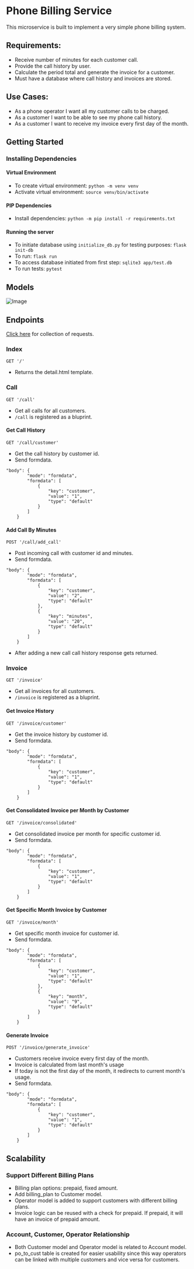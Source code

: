 # Phone Billing Service
This microservice is built to implement a very simple phone billing system.

## Requirements:
* Receive number of minutes for each customer call.
* Provide the call history by user.
* Calculate the period total and generate the invoice for a customer.
* Must have a database where call history and invoices are stored.

## Use Cases:
* As a phone operator I want all my customer calls to be charged.
* As a customer I want to be able to see my phone call history.
* As a customer I want to receive my invoice every first day of the month.

## Getting Started

### Installing Dependencies

#### Virtual Environment
* To create virtual environment: `python -m venv venv`
* Activate virtual environment: `source venv/bin/activate`

#### PIP Dependencies
* Install dependencies: `python -m pip install -r requirements.txt`

#### Running the server
* To initiate database using `initialize_db.py` for testing purposes: `flask init-db`
* To run: `flask run`
* To access database initiated from first step: `sqlite3 app/test.db`
* To run tests: `pytest`

## Models
![Image](phone_billing_service_model.png)

## Endpoints
[Click here](postman_collection.json) for collection of requests.

### Index
```
GET '/'
```
* Returns the detail.html template.

### Call
```
GET '/call'
```
* Get all calls for all customers.
* `/call` is registered as a bluprint.

#### Get Call History
```
GET '/call/customer'
```
* Get the call history by customer id.
* Send formdata.
```
"body": {
        "mode": "formdata",
        "formdata": [
            {
                "key": "customer",
                "value": "1",
                "type": "default"
            }
        ]
    }
```

#### Add Call By Minutes
```
POST '/call/add_call'
```
* Post incoming call with customer id and minutes.
* Send formdata.
```
"body": {
        "mode": "formdata",
        "formdata": [
            {
                "key": "customer",
                "value": "2",
                "type": "default"
            },
            {
                "key": "minutes",
                "value": "20",
                "type": "default"
            }
        ]
    }
```
* After adding a new call call history response gets returned.

### Invoice
```
GET '/invoice'
```
* Get all invoices for all customers.
* `/invoice` is registered as a bluprint.

#### Get Invoice History
```
GET '/invoice/customer'
```
* Get the invoice history by customer id.
* Send formdata.
```
"body": {
        "mode": "formdata",
        "formdata": [
            {
                "key": "customer",
                "value": "1",
                "type": "default"
            }
        ]
    }
```

#### Get Consolidated Invoice per Month by Customer
```
GET '/invoice/consolidated'
```
* Get consolidated invoice per month for specific customer id.
* Send formdata.
```
"body": {
        "mode": "formdata",
        "formdata": [
            {
                "key": "customer",
                "value": "1",
                "type": "default"
            }
        ]
    }
```

#### Get Specific Month Invoice by Customer
```
GET '/invoice/month'
```
* Get specific month invoice for customer id.
* Send formdata.
```
"body": {
        "mode": "formdata",
        "formdata": [
            {
                "key": "customer",
                "value": "1",
                "type": "default"
            },
            {
                "key": "month",
                "value": "9",
                "type": "default"
            }
        ]
    }
```

#### Generate Invoice
```
POST '/invoice/generate_invoice'
```
* Customers receive invoice every first day of the month.
* Invoice is calculated from last month's usage
* If today is not the first day of the month, it redirects to current month's usage.
* Send formdata.
```
"body": {
        "mode": "formdata",
        "formdata": [
            {
                "key": "customer",
                "value": "1",
                "type": "default"
            }
        ]
    }
```

## Scalability

### Support Different Billing Plans
* Billing plan options: prepaid, fixed amount.
* Add billing_plan to Customer model.
* Operator model is added to support customers with different billing plans.
* Invoice logic can be reused with a check for prepaid. If prepaid, it will have an invoice of prepaid amount.

### Account, Customer, Operator Relationship
* Both Customer model and Operator model is related to Account model.
* po_to_cust table is created for easier usability since this way operators can be linked with multiple customers and vice versa for customers.

